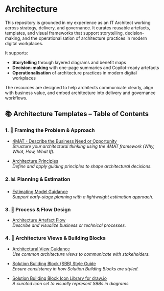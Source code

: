 # Architecture

This repository is grounded in my experience as an IT Architect working across strategy, delivery, and governance. It curates reusable artefacts, templates, and visual frameworks that support storytelling, decision-making, and the operationalisation of architecture practices in modern digital workplaces.

It supports:

- **Storytelling** through layered diagrams and benefit maps  
- **Decision-making** with one-page summaries and Copilot-ready artefacts  
- **Operationalisation** of architecture practices in modern digital workplaces  

The resources are designed to help architects communicate clearly, align with business value, and embed architecture into delivery and governance workflows.

## 📚 Architecture Templates – Table of Contents

### 1. 🧠 Framing the Problem & Approach
- [4MAT - Describe the Business Need or Opportunity](Templates/4MAT/README.md)  
  _Structure your architectural thinking using the 4MAT framework (Why, What, How, What If)._

- [Architecture Principles](Templates/Principles/README.md)  
  _Define and apply guiding principles to shape architectural decisions._

### 2. 📊 Planning & Estimation
- [Estimating Model Guidance](Templates/Estimating/README.md)  
  _Support early-stage planning with a lightweight estimation approach._

### 3. 🔄 Process & Flow Design
- [Architecture Artefact Flow](Templates/Process%20Flow/README.md)  
 _Describe and visualize business or technical processes._

### 4. 🧱 Architecture Views & Building Blocks
- [Architectural View Guidance](Templates/Views/README.md)  
  _Use common architecture views to communicate with stakeholders._

- [Solution Building Block (SBB) Style Guide](Templates/SBB%20Style/README.md)  
  _Ensure consistency in how Solution Building Blocks are styled._

- [Solution Building Block Icon Library for draw.io](Templates/SBB%20Icons/README.md)  
_A curated icon set to visually represent SBBs in diagrams._

